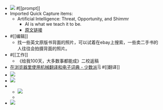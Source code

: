 - ![](https://firebasestorage.googleapis.com/v0/b/firescript-577a2.appspot.com/o/imgs%2Fapp%2Fxinyiheng%2FzaSQakUEbv.png?alt=media&token=477d2849-49ba-4f8c-b5ef-73fcadd65611)
#[[prompt]]
- Imported Quick Capture items:
    - Artificial Intelligence: Threat, Opportunity, and Shimmr
        - AI is what we teach it to be.
        - [原文链接](https://publishingperspectives.com/2023/07/ai-building-shimmr-on-the-threat-opportunity-continuum/)
- #[[编辑]]
    - 找一些英文原版书背面的照片，可以试着在ebay上搜索，一些卖二手书的人往往会拍摄背面的照片。
- #[[工作]]
    - 《给我100天，大多数事都能成》二校返稿
- [在浏览器里使用机械翻译和电子词典 - 少数派](https://sspai.com/post/83385)🗒 #[[翻译]]
- ![](https://firebasestorage.googleapis.com/v0/b/firescript-577a2.appspot.com/o/imgs%2Fapp%2Fxinyiheng%2F0WJTr89C1L.png?alt=media&token=6210c70c-637b-4705-bc16-08fa96e7adf7)
- ![](https://firebasestorage.googleapis.com/v0/b/firescript-577a2.appspot.com/o/imgs%2Fapp%2Fxinyiheng%2Fuu6OOl7bAb.png?alt=media&token=5b7d52f6-bd48-4f4e-93d8-0a94a0b9852f)
- 
    - ![](https://firebasestorage.googleapis.com/v0/b/firescript-577a2.appspot.com/o/imgs%2Fapp%2Fxinyiheng%2FZ0gk7T0KBj.png?alt=media&token=4c568164-a2ba-4623-867a-feaf1489080b)
    - 
- ![](https://firebasestorage.googleapis.com/v0/b/firescript-577a2.appspot.com/o/imgs%2Fapp%2Fxinyiheng%2FzA1TYVCcp3.png?alt=media&token=04f5aafa-92cb-495b-859f-357b6b2c842f)
